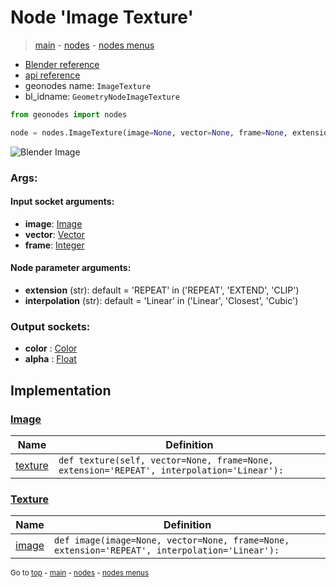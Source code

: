 # Node 'Image Texture'

> [main](../structure.md) - [nodes](nodes.md) - [nodes menus](nodes_menus.md)

- [Blender reference](https://docs.blender.org/manual/en/latest/modeling/geometry_nodes/texture/image.html)
- [api reference](https://docs.blender.org/api/current/bpy.types.GeometryNodeImageTexture.html)
- geonodes name: `ImageTexture`
- bl_idname: `GeometryNodeImageTexture`

```python
from geonodes import nodes

node = nodes.ImageTexture(image=None, vector=None, frame=None, extension='REPEAT', interpolation='Linear')
```

![Blender Image](https://docs.blender.org/manual/en/latest/_images/node-types_GeometryNodeImageTexture.webp)

### Args:

#### Input socket arguments:

- **image**: [Image](Image.md)
- **vector**: [Vector](Vector.md)
- **frame**: [Integer](Integer.md)

#### Node parameter arguments:

- **extension** (str): default = 'REPEAT' in ('REPEAT', 'EXTEND', 'CLIP')
- **interpolation** (str): default = 'Linear' in ('Linear', 'Closest', 'Cubic')

### Output sockets:

- **color** : [Color](Color.md)
- **alpha** : [Float](Float.md)

## Implementation

### [Image](Image.md)

| Name | Definition |
|------|------------|
 | [texture](Image.md#texture) | `def texture(self, vector=None, frame=None, extension='REPEAT', interpolation='Linear'):` |

### [Texture](Texture.md)

| Name | Definition |
|------|------------|
 | [image](Texture.md#image-staticmethod) | `def image(image=None, vector=None, frame=None, extension='REPEAT', interpolation='Linear'):` |

<sub>Go to [top](#node-Image-Texture) - [main](../structure.md) - [nodes](nodes.md) - [nodes menus](nodes_menus.md)</sub>

